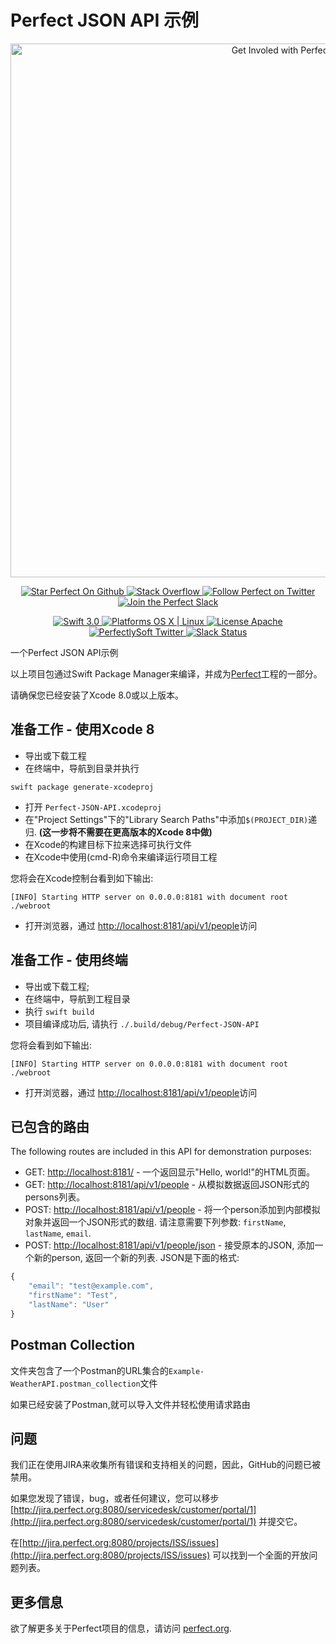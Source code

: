 # Perfect JSON API 示例

<p align="center">
    <a href="http://perfect.org/get-involved.html" target="_blank">
        <img src="http://perfect.org/assets/github/perfect_github_2_0_0.jpg" alt="Get Involed with Perfect!" width="854" />
    </a>
</p>

<p align="center">
    <a href="https://github.com/PerfectlySoft/Perfect" target="_blank">
        <img src="http://www.perfect.org/github/Perfect_GH_button_1_Star.jpg" alt="Star Perfect On Github" />
    </a>  
    <a href="http://stackoverflow.com/questions/tagged/perfect" target="_blank">
        <img src="http://www.perfect.org/github/perfect_gh_button_2_SO.jpg" alt="Stack Overflow" />
    </a>  
    <a href="https://twitter.com/perfectlysoft" target="_blank">
        <img src="http://www.perfect.org/github/Perfect_GH_button_3_twit.jpg" alt="Follow Perfect on Twitter" />
    </a>  
    <a href="http://perfect.ly" target="_blank">
        <img src="http://www.perfect.org/github/Perfect_GH_button_4_slack.jpg" alt="Join the Perfect Slack" />
    </a>
</p>

<p align="center">
    <a href="https://developer.apple.com/swift/" target="_blank">
        <img src="https://img.shields.io/badge/Swift-3.0-orange.svg?style=flat" alt="Swift 3.0">
    </a>
    <a href="https://developer.apple.com/swift/" target="_blank">
        <img src="https://img.shields.io/badge/Platforms-OS%20X%20%7C%20Linux%20-lightgray.svg?style=flat" alt="Platforms OS X | Linux">
    </a>
    <a href="http://perfect.org/licensing.html" target="_blank">
        <img src="https://img.shields.io/badge/License-Apache-lightgrey.svg?style=flat" alt="License Apache">
    </a>
    <a href="http://twitter.com/PerfectlySoft" target="_blank">
        <img src="https://img.shields.io/badge/Twitter-@PerfectlySoft-blue.svg?style=flat" alt="PerfectlySoft Twitter">
    </a>
    <a href="http://perfect.ly" target="_blank">
        <img src="http://perfect.ly/badge.svg" alt="Slack Status">
    </a>
</p>

一个Perfect JSON API示例

以上项目包通过Swift Package Manager来编译，并成为[Perfect](https://github.com/PerfectlySoft/Perfect)工程的一部分。</br>

请确保您已经安装了Xcode 8.0或以上版本。

## 准备工作 - 使用Xcode 8

* 导出或下载工程
* 在终端中，导航到目录并执行

```
swift package generate-xcodeproj
```

* 打开 `Perfect-JSON-API.xcodeproj`
* 在"Project Settings"下的"Library Search Paths"中添加`$(PROJECT_DIR)`递归. **(这一步将不需要在更高版本的Xcode 8中做)**
* 在Xcode的构建目标下拉来选择可执行文件
* 在Xcode中使用(cmd-R)命令来编译运行项目工程

您将会在Xcode控制台看到如下输出:

```
[INFO] Starting HTTP server on 0.0.0.0:8181 with document root ./webroot
```

* 打开浏览器，通过 [http://localhost:8181/api/v1/people](http://localhost:8181/api/v1/people)访问

## 准备工作 - 使用终端

* 导出或下载工程;
* 在终端中，导航到工程目录
* 执行 `swift build`
* 项目编译成功后, 请执行 `./.build/debug/Perfect-JSON-API`

您将会看到如下输出:

```
[INFO] Starting HTTP server on 0.0.0.0:8181 with document root ./webroot
```

* 打开浏览器，通过 [http://localhost:8181/api/v1/people](http://localhost:8181/api/v1/people)访问

## 已包含的路由

The following routes are included in this API for demonstration purposes:

* GET: [http://localhost:8181/](http://localhost:8181/) - 一个返回显示"Hello, world!"的HTML页面。
* GET: [http://localhost:8181/api/v1/people](http://localhost:8181/api/v1/people) - 从模拟数据返回JSON形式的persons列表。
* POST: [http://localhost:8181/api/v1/people](http://localhost:8181/api/v1/people) - 将一个person添加到内部模拟对象并返回一个JSON形式的数组. 请注意需要下列参数: `firstName`, `lastName`, `email`.
* POST: [http://localhost:8181/api/v1/people/json](http://localhost:8181/api/v1/people/json) - 接受原本的JSON, 添加一个新的person, 返回一个新的列表. JSON是下面的格式:

``` javascript
{
    "email": "test@example.com",
    "firstName": "Test",
    "lastName": "User"
}
```
## Postman Collection

文件夹包含了一个Postman的URL集合的`Example-WeatherAPI.postman_collection`文件

如果已经安装了Postman,就可以导入文件并轻松使用请求路由

## 问题

我们正在使用JIRA来收集所有错误和支持相关的问题，因此，GitHub的问题已被禁用。</br>

如果您发现了错误，bug，或者任何建议，您可以移步[http://jira.perfect.org:8080/servicedesk/customer/portal/1](http://jira.perfect.org:8080/servicedesk/customer/portal/1) 并提交它。

在[http://jira.perfect.org:8080/projects/ISS/issues](http://jira.perfect.org:8080/projects/ISS/issues) 可以找到一个全面的开放问题列表。


## 更多信息
欲了解更多关于Perfect项目的信息，请访问 [perfect.org](http://perfect.org).
